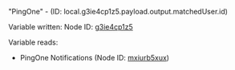 "PingOne" - (ID: local.g3ie4cp1z5.payload.output.matchedUser.id)

Variable written:
Node ID: [g3ie4cp1z5](../nodes/g3ie4cp1z5.md)

Variable reads:
* PingOne Notifications (Node ID: [mxiurb5xux](../nodes/mxiurb5xux.md))
